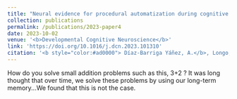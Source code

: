 ```yaml
---
title: "Neural evidence for procedural automatization during cognitive development: Intraparietal response to changes in very-small addition problem-size increases with age"
collection: publications
permalink: /publications/2023-paper4
date: 2023-10-02
venue: '<b>Developmental Cognitive Neuroscience</b>'
link: 'https://doi.org/10.1016/j.dcn.2023.101310'
citation: '<b style="color:#ad0000"> Díaz-Barriga Yáñez, A.</b>, Longo, L., Chesnokova, H., Poletti, C., Prado, J., & Thevenot, C. (2023). &quot;Neural evidence for procedural automatization during cognitive development: Intraparietal response to changes in very-small addition problem-size increases with age.&quot; <i>Developmental Cognitive Neuroscience </i>, 234. https://doi.org/10.1016/j.dcn.2023.101310'
---
```

How do you solve small addition problems such as this, 3+2 ? 
It was long thought that over time, we solve these problems by using our long-term memory...We found that this is not the case.
